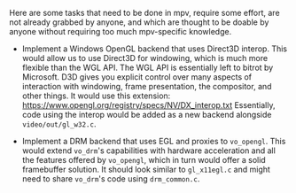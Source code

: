 Here are some tasks that need to be done in mpv, require some effort, are not already grabbed by anyone, and which are thought to be doable by anyone without requiring too much mpv-specific knowledge.

- Implement a Windows OpenGL backend that uses Direct3D interop. This would allow us to use Direct3D for windowing, which is much more flexible than the WGL API. The WGL API is essentially left to bitrot by Microsoft. D3D gives you explicit control over many aspects of interaction with windowing, frame presentation, the compositor, and other things. It would use this extension: https://www.opengl.org/registry/specs/NV/DX_interop.txt Essentially, code using the interop would be added as a new backend alongside ``video/out/gl_w32.c``.

- Implement a DRM backend that uses EGL and proxies to `vo_opengl`. This would extend `vo_drm`'s capabilities with hardware acceleration and all the features offered by `vo_opengl`, which in turn would offer a solid framebuffer solution. It should look similar to `gl_x11egl.c` and might need to share `vo_drm`'s code using `drm_common.c`.